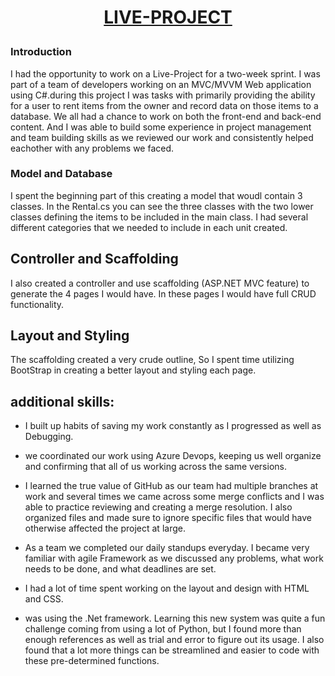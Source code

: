 # 							<p align = "center"><ins>LIVE-PROJECT</ins></p>

### Introduction
I had the opportunity to work on a Live-Project for a two-week sprint. I was part of a team of developers working on an MVC/MVVM Web application using C#.during this project I was tasks with primarily providing the ability for a user to rent items from the owner and record data on those items to a database. We all had a chance to work on both the front-end and back-end content. And I was able to build some experience in project management and team building skills as we reviewed our work and consistently helped eachother with any problems we faced.


### Model and Database
I spent the beginning part of this creating a model that woudl contain 3 classes. In the Rental.cs you can see the three classes with the two lower classes defining the items to be included in the main class. I had several different categories that we needed to include in each unit created. 

## Controller and Scaffolding
I also created a controller and use scaffolding (ASP.NET MVC feature) to generate the 4 pages I would have. In these pages I would have full CRUD functionality.  	

## Layout and Styling
The scaffolding created a very crude outline, So I spent time utilizing BootStrap in creating a better layout and styling each page.
	
## additional skills:
* I built up habits of saving my work constantly as I progressed as well as Debugging.

* we coordinated our work using Azure Devops, keeping us well organize and confirming that all of us working across the same versions.

* I learned the true value of GitHub as our team had multiple branches at work and several times we came across some merge conflicts and I was able to practice reviewing and creating a merge resolution. I also organized files and made sure to ignore specific files that would have otherwise affected the project at large.

* As a team we completed our daily standups everyday. I became very familiar with agile Framework as we discussed any problems, what work needs to be done, and what deadlines are set.

* I had a lot of time spent working on the layout and design with HTML and CSS.

*  was using the .Net framework. Learning this new system was quite a fun challenge coming from using a lot of Python, but I found more than enough references as well as trial and error to figure out its usage.  I also found that a lot more things can be streamlined and easier to code with these pre-determined functions. 
